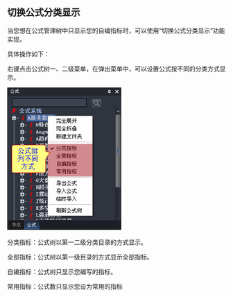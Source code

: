## 切换公式分类显示

当您想在公式管理树中只显示您的自编指标时，可以使用“切换公式分类显示”功能实现。



具体操作如下：



右键点击公式树一、二级菜单，在弹出菜单中，可以设置公式按不同的分类方式显示。





![](/assets/179021.png)



分类指标：公式树以第一二级分类目录的方式显示。



全部指标：公式树以第一级目录的方式显示全部指标。



自编指标：公式树只显示您编写的指标。



常用指标：公式数只显示您设为常用的指标